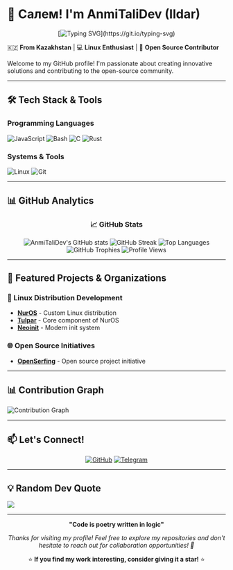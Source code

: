 # 👋 Салем! I'm AnmiTaliDev (Ildar)

<div align="center">
  
[![Typing SVG](https://readme-typing-svg.herokuapp.com?font=Fira+Code&pause=1000&color=36BCF7&center=true&vCenter=true&width=435&lines=Welcome+to+my+GitHub+profile!;Developer+from+Kazakhstan;Linux+enthusiast+%26+Open+Source+lover;Always+learning+something+new!)](https://git.io/typing-svg)

</div>

🇰🇿 **From Kazakhstan** | 💻 **Linux Enthusiast** | 🚀 **Open Source Contributor**

Welcome to my GitHub profile! I'm passionate about creating innovative solutions and contributing to the open-source community.

---

## 🛠️ Tech Stack & Tools

### Programming Languages
![JavaScript](https://img.shields.io/badge/JavaScript-F7DF1E?style=for-the-badge&logo=javascript&logoColor=black)
![Bash](https://img.shields.io/badge/Bash-4EAA25?style=for-the-badge&logo=gnu-bash&logoColor=white)
![C](https://img.shields.io/badge/C-A8B9CC?style=for-the-badge&logo=c&logoColor=black)
![Rust](https://img.shields.io/badge/Rust-000000?style=for-the-badge&logo=rust&logoColor=white)

### Systems & Tools
![Linux](https://img.shields.io/badge/Linux-FCC624?style=for-the-badge&logo=linux&logoColor=black)
![Git](https://img.shields.io/badge/Git-F05032?style=for-the-badge&logo=git&logoColor=white)

---

## 📊 GitHub Analytics

<div align="center">
  
### 📈 GitHub Stats
![AnmiTaliDev's GitHub stats](https://github-readme-stats.vercel.app/api?username=AnmiTaliDev&show_icons=true&theme=radical&hide_border=true&include_all_commits=true&count_private=true)
![GitHub Streak](https://github-readme-streak-stats.herokuapp.com?user=AnmiTaliDev&theme=radical&hide_border=true)
![Top Languages](https://github-readme-stats.vercel.app/api/top-langs/?username=AnmiTaliDev&layout=compact&theme=radical&hide_border=true)
![GitHub Trophies](https://github-profile-trophy.vercel.app/?username=AnmiTaliDev&theme=radical&no-frame=true&margin-w=15)
![Profile Views](https://komarev.com/ghpvc/?username=AnmiTaliDev&color=brightgreen&style=flat-square&label=Profile+Views)

</div>

---

## 🌟 Featured Projects & Organizations

### 🐧 Linux Distribution Development
- **[NurOS](https://github.com/nuros-linux/)** - Custom Linux distribution
- **[Tulpar](https://github.com/nuros-linux/Tulpar)** - Core component of NurOS
- **[Neoinit](https://github.com/nuros-linux/neoinit)** - Modern init system

### 🌐 Open Source Initiatives
- **[OpenSerfing](https://github.com/openserfing/)** - Open source project initiative

---

## 📊 Contribution Graph
![Contribution Graph](https://github-readme-activity-graph.vercel.app/graph?username=AnmiTaliDev&theme=redical&hide_border=true)

---

## 📫 Let's Connect!

<div align="center">

[![GitHub](https://img.shields.io/badge/GitHub-100000?style=for-the-badge&logo=github&logoColor=white)](https://github.com/AnmiTaliDev)
[![Telegram](https://img.shields.io/badge/Telegram-2CA5E0?style=for-the-badge&logo=telegram&logoColor=white)](https://t.me/anmitalidev)

</div>

---

## 💡 Random Dev Quote
![](https://quotes-github-readme.vercel.app/api?type=horizontal&theme=radical)

---

<div align="center">

**"Code is poetry written in logic"** 

*Thanks for visiting my profile! Feel free to explore my repositories and don't hesitate to reach out for collaboration opportunities! 🚀*

⭐ **If you find my work interesting, consider giving it a star!** ⭐

</div>
